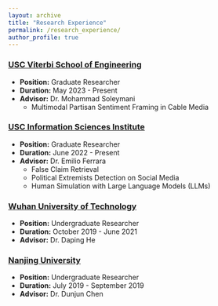 ```yaml
---
layout: archive
title: "Research Experience"
permalink: /research_experience/
author_profile: true
---
```


### [USC Viterbi School of Engineering](https://viterbischool.usc.edu)

- **Position:** Graduate Researcher
- **Duration:** May 2023 - Present
- **Advisor:** Dr. Mohammad Soleymani
  - Multimodal Partisan Sentiment Framing in Cable Media

### [USC Information Sciences Institute](http://www.emilio.ferrara.name)

- **Position:** Graduate Researcher
- **Duration:** June 2022 - Present
- **Advisor:** Dr. Emilio Ferrara
  - False Claim Retrieval
  - Political Extremists Detection on Social Media
  - Human Simulation with Large Language Models (LLMs)

### [Wuhan University of Technology](http://english.whut.edu.cn)

- **Position:** Undergraduate Researcher
- **Duration:** October 2019 - June 2021
- **Advisor:** Dr. Daping He

### [Nanjing University](https://www.nju.edu.cn/en/)

- **Position:** Undergraduate Researcher
- **Duration:** July 2019 - September 2019
- **Advisor:** Dr. Dunjun Chen